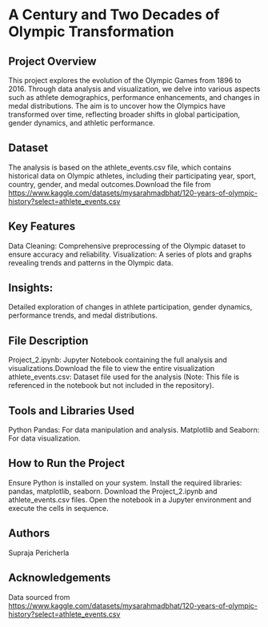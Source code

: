 

# A Century and Two Decades of Olympic Transformation
## Project Overview

This project explores the evolution of the Olympic Games from 1896 to 2016. Through data analysis and visualization, we delve into various aspects such as athlete demographics, performance enhancements, and changes in medal distributions. The aim is to uncover how the Olympics have transformed over time, reflecting broader shifts in global participation, gender dynamics, and athletic performance.

## Dataset
The analysis is based on the athlete_events.csv file, which contains historical data on Olympic athletes, including their participating year, sport, country, gender, and medal outcomes.Download the file from https://www.kaggle.com/datasets/mysarahmadbhat/120-years-of-olympic-history?select=athlete_events.csv

## Key Features
Data Cleaning: Comprehensive preprocessing of the Olympic dataset to ensure accuracy and reliability.
Visualization: A series of plots and graphs revealing trends and patterns in the Olympic data.

## Insights: 
Detailed exploration of changes in athlete participation, gender dynamics, performance trends, and medal distributions.

## File Description
Project_2.ipynb: Jupyter Notebook containing the full analysis and visualizations.Download the file to view the entire visualization
athlete_events.csv: Dataset file used for the analysis (Note: This file is referenced in the notebook but not included in the repository).

## Tools and Libraries Used
Python
Pandas: For data manipulation and analysis.
Matplotlib and Seaborn: For data visualization.

## How to Run the Project
Ensure Python is installed on your system.
Install the required libraries: pandas, matplotlib, seaborn.
Download the Project_2.ipynb and athlete_events.csv files.
Open the notebook in a Jupyter environment and execute the cells in sequence.

## Authors
Supraja Pericherla

## Acknowledgements
Data sourced from https://www.kaggle.com/datasets/mysarahmadbhat/120-years-of-olympic-history?select=athlete_events.csv
